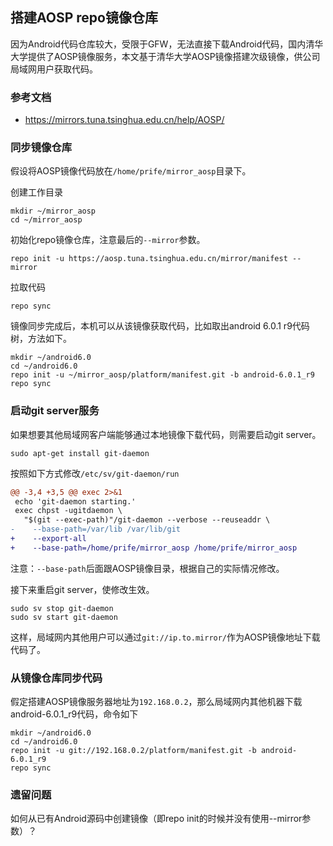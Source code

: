 ## 搭建AOSP repo镜像仓库

因为Android代码仓库较大，受限于GFW，无法直接下载Android代码，国内清华大学提供了AOSP镜像服务，本文基于清华大学AOSP镜像搭建次级镜像，供公司局域网用户获取代码。

### 参考文档

- https://mirrors.tuna.tsinghua.edu.cn/help/AOSP/

### 同步镜像仓库

假设将AOSP镜像代码放在`/home/prife/mirror_aosp`目录下。

创建工作目录

```
mkdir ~/mirror_aosp
cd ~/mirror_aosp
```

初始化repo镜像仓库，注意最后的`--mirror`参数。

```
repo init -u https://aosp.tuna.tsinghua.edu.cn/mirror/manifest --mirror
```

拉取代码

```
repo sync
```

镜像同步完成后，本机可以从该镜像获取代码，比如取出android 6.0.1 r9代码树，方法如下。

```
mkdir ~/android6.0
cd ~/android6.0
repo init -u ~/mirror_aosp/platform/manifest.git -b android-6.0.1_r9
repo sync
```

### 启动git server服务

如果想要其他局域网客户端能够通过本地镜像下载代码，则需要启动git server。

```
sudo apt-get install git-daemon
```

按照如下方式修改`/etc/sv/git-daemon/run`

```diff
@@ -3,4 +3,5 @@ exec 2>&1
 echo 'git-daemon starting.'
 exec chpst -ugitdaemon \
   "$(git --exec-path)"/git-daemon --verbose --reuseaddr \
-    --base-path=/var/lib /var/lib/git
+    --export-all
+    --base-path=/home/prife/mirror_aosp /home/prife/mirror_aosp
```

注意：`--base-path`后面跟AOSP镜像目录，根据自己的实际情况修改。

接下来重启git server，使修改生效。

```
sudo sv stop git-daemon
sudo sv start git-daemon
```

这样，局域网内其他用户可以通过`git://ip.to.mirror/`作为AOSP镜像地址下载代码了。

### 从镜像仓库同步代码

假定搭建AOSP镜像服务器地址为`192.168.0.2`，那么局域网内其他机器下载android-6.0.1_r9代码，命令如下

```
mkdir ~/android6.0
cd ~/android6.0
repo init -u git://192.168.0.2/platform/manifest.git -b android-6.0.1_r9
repo sync
```

### 遗留问题

如何从已有Android源码中创建镜像（即repo init的时候并没有使用--mirror参数）？
